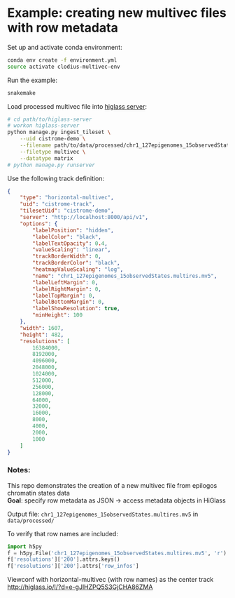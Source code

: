 # Example: creating new multivec files with row metadata

Set up and activate conda environment:

```sh
conda env create -f environment.yml
source activate clodius-multivec-env
```

Run the example:

```sh
snakemake
```

Load processed multivec file into [higlass server](https://github.com/higlass/higlass-server):

```sh
# cd path/to/higlass-server
# workon higlass-server
python manage.py ingest_tileset \
    --uid cistrome-demo \
    --filename path/to/data/processed/chr1_127epigenomes_15observedStates.multires.mv5 \
    --filetype multivec \
    --datatype matrix
# python manage.py runserver
```

Use the following track definition:

```json
{
    "type": "horizontal-multivec",
    "uid": "cistrome-track",
    "tilesetUid": "cistrome-demo",
    "server": "http://localhost:8000/api/v1",
    "options": {
        "labelPosition": "hidden",
        "labelColor": "black",
        "labelTextOpacity": 0.4,
        "valueScaling": "linear",
        "trackBorderWidth": 0,
        "trackBorderColor": "black",
        "heatmapValueScaling": "log",
        "name": "chr1_127epigenomes_15observedStates.multires.mv5",
        "labelLeftMargin": 0,
        "labelRightMargin": 0,
        "labelTopMargin": 0,
        "labelBottomMargin": 0,
        "labelShowResolution": true,
        "minHeight": 100
    },
    "width": 1607,
    "height": 482,
    "resolutions": [
        16384000,
        8192000,
        4096000,
        2048000,
        1024000,
        512000,
        256000,
        128000,
        64000,
        32000,
        16000,
        8000,
        4000,
        2000,
        1000
    ]
}
```


### Notes:

This repo demonstrates the creation of a new multivec file from epilogos chromatin states data<br>
**Goal**: specify row metadata as JSON -> access metadata objects in HiGlass

Output file: `chr1_127epigenomes_15observedStates.multires.mv5` in `data/processed/`

To verify that row names are included:

```py
import h5py
f = h5py.File('chr1_127epigenomes_15observedStates.multires.mv5', 'r')
f['resolutions']['200'].attrs.keys()
f['resolutions']['200'].attrs['row_infos']
```

Viewconf with horizontal-multivec (with row names) as the center track http://higlass.io/l/?d=e-gJlHZPQ5S3GjCHA86ZMA